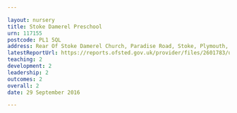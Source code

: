 ```yaml
---

layout: nursery
title: Stoke Damerel Preschool
urn: 117155
postcode: PL1 5QL
address: Rear Of Stoke Damerel Church, Paradise Road, Stoke, Plymouth, Devon, PL1 5QL
latestReportUrl: https://reports.ofsted.gov.uk/provider/files/2601783/urn/117155.pdf
teaching: 2
development: 2
leadership: 2
outcomes: 2
overall: 2
date: 29 September 2016

---
```

